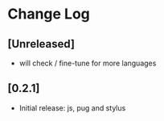 # Change Log

## [Unreleased]
- will check / fine-tune for more languages

## [0.2.1]
- Initial release: js, pug and stylus